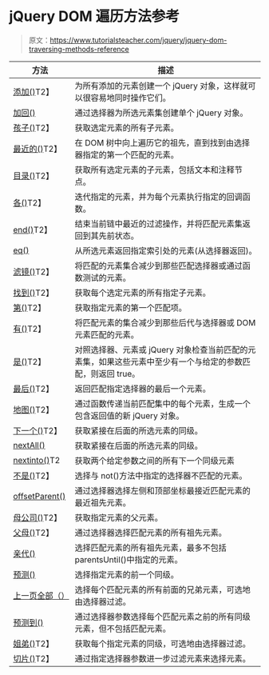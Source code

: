 # jQuery DOM 遍历方法参考

> 原文：<https://www.tutorialsteacher.com/jquery/jquery-dom-traversing-methods-reference>

| 方法 | 描述 |
| --- | --- |
| [添加()](/codeeditor?cid=jquery-251)T2】 | 为所有添加的元素创建一个 jQuery 对象，这样就可以很容易地同时操作它们。 |
| [加回()](/codeeditor?cid=jquery-252) | 通过选择器为所选元素集创建单个 jQuery 对象。 |
| [孩子()](/codeeditor?cid=jquery-253)T2】 | 获取选定元素的所有子元素。 |
| [最近的()](/codeeditor?cid=jquery-254)T2】 | 在 DOM 树中向上遍历它的祖先，直到找到由选择器指定的第一个匹配的元素。 |
| [目录()](/codeeditor?cid=jquery-255)T2】 | 获取所有选定元素的子元素，包括文本和注释节点。 |
| [各()](/codeeditor?cid=jquery-256)T2】 | 迭代指定的元素，并为每个元素执行指定的回调函数。 |
| [end()](/codeeditor?cid=jquery-257)T2】 | 结束当前链中最近的过滤操作，并将匹配元素集返回到其先前状态。 |
| [eq()](/codeeditor?cid=jquery-258) | 从所选元素返回指定索引处的元素(从选择器返回)。 |
| [滤镜()](/codeeditor?cid=jquery-259)T2】 | 将匹配的元素集合减少到那些匹配选择器或通过函数测试的元素。 |
| [找到()](/codeeditor?cid=jquery-260)T2】 | 获取每个选定元素的所有指定子元素。 |
| [第()](/codeeditor?cid=jquery-261)T2】 | 获取指定元素的第一个匹配项。 |
| [有()](/codeeditor?cid=jquery-262)T2】 | 将匹配元素的集合减少到那些后代与选择器或 DOM 元素匹配的元素。 |
| [是()](/codeeditor?cid=jquery-263)T2】 | 对照选择器、元素或 jQuery 对象检查当前匹配的元素集，如果这些元素中至少有一个与给定的参数匹配，则返回 true。 |
| [最后()](/codeeditor?cid=jquery-264)T2】 | 返回匹配指定选择器的最后一个元素。 |
| [地图()](/codeeditor?cid=jquery-265)T2】 | 通过函数传递当前匹配集中的每个元素，生成一个包含返回值的新 jQuery 对象。 |
| [下一个()](/codeeditor?cid=jquery-266)T2】 | 获取紧接在后面的所选元素的同级。 |
| [nextAll()](/codeeditor?cid=jquery-267) | 获取紧接在后面的所选元素的同级。 |
| [nextinto()](/codeeditor?cid=jquery-268)T2 | 获取两个给定参数之间的所有下一个同级元素 |
| [不是()](/codeeditor?cid=jquery-270)T2】 | 选择与 not()方法中指定的选择器不匹配的元素。 |
| [offsetParent()](/codeeditor?cid=jquery-271) | 通过选择器选择左侧和顶部坐标最接近匹配元素的最近祖先元素。 |
| [母公司()](/codeeditor?cid=jquery-272)T2】 | 获取指定元素的父元素。 |
| [父母()](/codeeditor?cid=jquery-273)T2】 | 通过选择器选择匹配元素的所有祖先元素。 |
| [亲代()](/codeeditor?cid=jquery-274) | 选择匹配元素的所有祖先元素，最多不包括 parentsUntil()中指定的元素。 |
| [预测()](/codeeditor?cid=jquery-275) | 选择指定元素的前一个同级。 |
| [上一页全部（）](/codeeditor?cid=jquery-276) | 选择每个匹配元素的所有前面的兄弟元素，可选地由选择器过滤。 |
| [预测到()](/codeeditor?cid=jquery-277) | 通过选择器参数选择每个匹配元素之前的所有同级元素，但不包括匹配元素。 |
| [姐弟()](/codeeditor?cid=jquery-278)T2】 | 获取每个指定元素的同级，可选地由选择器过滤。 |
| [切片()](/codeeditor?cid=jquery-279)T2】 | 通过指定选择器参数进一步过滤元素来选择元素。 |